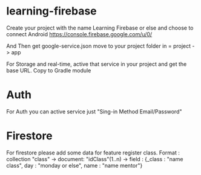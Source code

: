 # learning-firebase

Create your project with the name Learning Firebase or else and choose to connect Android
https://console.firebase.google.com/u/0/

And Then get google-service.json move to your project folder in = project -> app

For Storage and real-time, active that service in your project and get the base URL. Copy to Gradle module

# Auth
For Auth you can active service just "Sing-in Method Email/Password"

# Firestore
For firestore please add some data for feature register class.
Format :
collection "class" -> document: "idClass"(1..n) -> field : {_class : "name class", day : "monday or else", name : "name mentor"}
